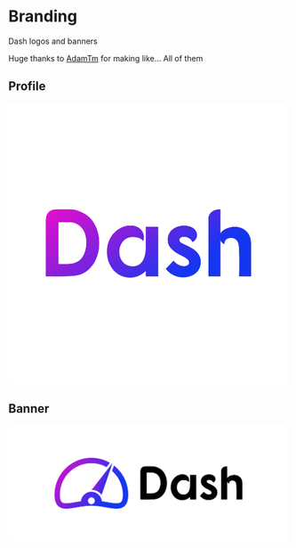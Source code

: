 # Branding

Dash logos and banners

Huge thanks to [AdamTm](https://github.com/AdamTmHun) for making like... All of them

## Profile

![Profile](profile.png)

## Banner

![Banner](banner.png)
